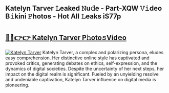 ## Katelyn Tarver 𝙻eaked 𝙽u𝚍e - Part-XQW 𝚅𝚒deo B𝚒kini 𝙿hotos - Hot All 𝙻eaks iS77p

# <h2><a href="http://ld0ebzb.urlbe.top/?page=Katelyn+Tarver">🔗🔗👉👉 Katelyn Tarver P𝚑oto𝚜Vid𝚎o</a></h2>

[![Katelyn Tarver](https://i.imgur.com/eBuTRDB.gif)](http://ld0ebzb.urlbe.top/?page=Katelyn+Tarver)
Katelyn Tarver, a complex and polarizing persona, eludes easy comprehension. Her distinctive online style has captivated and provoked critics, generating debates on ethics, self-expression, and the dynamics of digital societies. Despite the uncertainty of her next steps, her impact on the digital realm is significant. Fueled by an unyielding resolve and undeniable captivation, Katelyn Tarver influence on digital media is pioneering.
